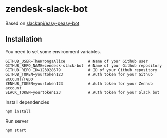 # zendesk-slack-bot

Based on [slackapi/easy-peasy-bot](https://github.com/slackapi/easy-peasy-bot)

## Installation

You need to set some environment variables.
```
GITHUB_USER=TheWrongaAlice          # Name of your Github user
GITHUB_REPO_NAME=zendesk-slack-bot  # Name of your Github repository
GITHUB_REPO_ID=123928679            # ID of your Github repository
GITHUB_TOKEN=yourtoken123           # Auth token for your Github account/repo
ZENHUB_TOKEN=yourtoken123           # Auth token for your Zenhub account
SLACK_TOKEN=yourtoken123            # Auth token for your Slack bot
```

Install dependencies
```
npm install
```

Run server
```
npm start
```
